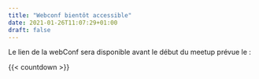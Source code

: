 ```yaml
---
title: "Webconf bientôt accessible"
date: 2021-01-26T11:07:29+01:00
draft: false
---
```


Le lien de la webConf sera disponible avant le début du meetup prévue le :

{{< countdown >}}

